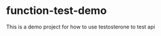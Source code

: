 function-test-demo
==================

This is a demo project for how to use testosterone to test api
